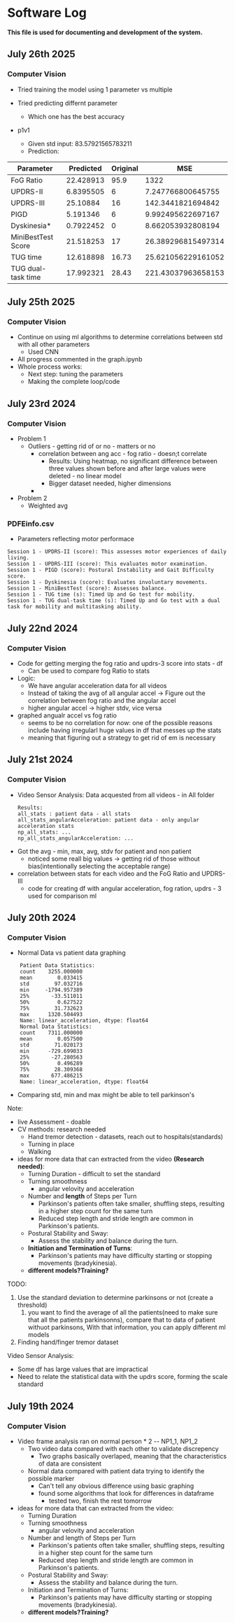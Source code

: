 # Software Log
**This file is used for documenting and development of the system.**
## July 26th 2025
### Computer Vision
* Tried training the model using 1 parameter vs multiple
* Tried predicting differnt parameter
    * Which one has the best accuracy

* p1v1 
    * Given std input: 83.57921565783211 
    * Prediction: 

| Parameter | Predicted | Original | MSE |
|---|---|---|---|
| FoG Ratio | 22.428913 | 95.9 | 1322 |
| UPDRS-II | 6.8395505 | 6 | 7.247766800645755 |
| UPDRS-III | 25.10884 | 16 | 142.3441821694842 |
| PIGD | 5.191346 | 6 | 9.992495622697167 |
| Dyskinesia* | 0.7922452 | 0 | 8.662053932808194 | 
| MiniBestTest Score | 21.518253 | 17 | 26.389296815497314 |
| TUG time | 12.618898 | 16.73 | 25.621056229161052 |
| TUG dual-task time | 17.992321 | 28.43 | 221.43037963658153 |


## July 25th 2025
### Computer Vision
* Continue on using ml algorithms to determine correlations between std with all other parameters
    * Used CNN 
* All progress commented in the graph.ipynb
* Whole process works:
    * Next step: tuning the parameters
    * Making the complete loop/code
    
## July 23rd 2024
### Computer Vision
* Problem 1
    * Outliers - getting rid of or no - matters or no
        * correlation between ang acc - fog ratio - doesn;t correlate
            * Results: Using heatmap, no significant difference between three values shown before and after large values were deleted - no linear model
            * Bigger dataset needed, higher dimensions
        * 
* Problem 2
    * Weighted avg 

### PDFEinfo.csv
* Parameters reflecting motor performace      
```
Session 1 - UPDRS-II (score): This assesses motor experiences of daily living.
Session 1 - UPDRS-III (score): This evaluates motor examination.
Session 1 - PIGD (score): Postural Instability and Gait Difficulty score.
Session 1 - Dyskinesia (score): Evaluates involuntary movements.
Session 1 - MiniBestTest (score): Assesses balance.
Session 1 - TUG time (s): Timed Up and Go test for mobility.
Session 1 - TUG dual-task time (s): Timed Up and Go test with a dual task for mobility and multitasking ability.
``` 


## July 22nd 2024
### Computer Vision
* Code for getting merging the fog ratio and updrs-3 score into stats - df
    * Can be used to compare fog Ratio to stats
* Logic:
    * We have angular acceleration data for all videos
    * Instead of taking the avg of all angular accel ->  Figure out the correlation between fog ratio and the angular accel
    * higher angular accel -> higher stdv, vice versa  
* graphed angualr accel vs fog ratio
    * seems to be no correlation for now: one of the possible reasons include having irregularl huge values in df that messes up the stats
    * meaning that figuring out a strategy to get rid of em is necessary
    
## July 21st 2024
### Computer Vision
* Video Sensor Analysis: Data acquested from all videos - in All folder
    ```
    Results:
    all_stats : patient data - all stats
    all_stats_angularAcceleration: patient data - only angular acceleration stats
    np_all_stats: ...
    np_all_stats_angularAcceleration: ...

    ```
* Got the avg - min, max, avg, stdv for patient and non patient
    * noticed some reall big values -> getting rid of those without bias(intentionally selecting the acceptable range)
* correlation between stats for each video and the FoG Ratio and UPDRS-III
    * code for creating df with angular acceleration, fog ration, updrs - 3 used for comparison ml

## July 20th 2024
### Computer Vision
* Normal Data vs patient data graphing
```
    Patient Data Statistics:
    count    3255.000000
    mean        0.033415
    std        97.032716
    min     -1794.957389
    25%       -33.511011
    50%         0.627522
    75%        31.732623
    max      1320.504493
    Name: linear_acceleration, dtype: float64
    Normal Data Statistics:
    count    7311.000000
    mean        0.057500
    std        71.020173
    min      -729.699033
    25%       -27.280563
    50%         0.496289
    75%        28.309368
    max       677.486215
    Name: linear_acceleration, dtype: float64
```
* Comparing std, min and max might be able to tell parkinson's

Note:
* live Assessment - doable
* CV methods: research needed
    * Hand tremor detection - datasets, reach out to hospitals(standards)
    * Turning in place
    * Walking 
* ideas for more data that can extracted from the video __(Research needed)__:
    - Turning Duration - difficult to set the standard
    - Turning smoothness
        - angular velovity and acceleration
    - Number and __length__ of Steps per Turn
        - Parkinson's patients often take smaller, shuffling steps, resulting in a higher step count for the same turn
        - Reduced step length and stride length are common in Parkinson's patients.
    - Postural Stability and Sway:
        - Assess the stability and balance during the turn.
    - __Initiation and Termination of Turns__:
        - Parkinson's patients may have difficulty starting or stopping movements (bradykinesia).
    * __different models?Training?__

TODO: 
1. Use the standard deviation to determine parkinsons or not (create a threshold)
    1. you want to find the average of all the patients(need to make sure that all the patients parkinsonns), compare that to data of patient withuot parkinsons, With that information, you can apply different ml models
2. Finding hand/finger tremor dataset

Video Sensor Analysis:
* Some df has large values that are impractical
* Need to relate the statistical data with the updrs score, forming the scale standard


## July 19th 2024
### Computer Vision  
* Video frame analysis ran on normal person * 2 -- NP1_1, NP1_2
    * Two video data compared with each other to validate discrepency 
        - Two graphs basically overlaped, meaning that the characteristics of data are consistent
    * Normal data compared with patient data trying to identify the possible marker
        - Can't tell any obvious difference using basic graphing 
        - found some algorithms that look for differences in dataframe
            - tested two, finish the rest tomorrow 
* ideas for more data that can extracted from the video:
    - Turning Duration
    - Turning smoothness
        - angular velovity and acceleration
    - Number and length of Steps per Turn
        - Parkinson's patients often take smaller, shuffling steps, resulting in a higher step count for the same turn
        - Reduced step length and stride length are common in Parkinson's patients.
    - Postural Stability and Sway:
        - Assess the stability and balance during the turn.
    - Initiation and Termination of Turns:
        - Parkinson's patients may have difficulty starting or stopping movements (bradykinesia).
    * __different models?Training?__